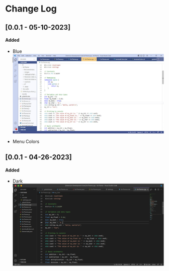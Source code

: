 # Change Log

## [0.0.1 - 05-10-2023]

#### Added
- Blue
![dark theme preview](preview/preview_blue_vs.jpg)

- Menu Colors

## [0.0.1 - 04-26-2023]

#### Added
- Dark
![dark theme preview](preview/preview_dark_vs.jpg)